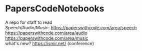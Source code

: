 # PapersCodeNotebooks
A repo for staff to read \
Speech/Audio/Music:
https://paperswithcode.com/area/speech \
https://paperswithcode.com/area/audio \
https://paperswithcode.com/area/music \
what's new? https://ismir.net/ (conference)
